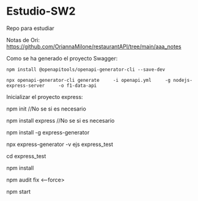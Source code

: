 # Estudio-SW2
Repo para estudiar

Notas de Ori: https://github.com/OriannaMilone/restaurantAPI/tree/main/aaa_notes


Como se ha generado el proyecto Swagger:

    npm install @openapitools/openapi-generator-cli --save-dev
    
    npx openapi-generator-cli generate     -i openapi.yml     -g nodejs-express-server     -o f1-data-api


Inicializar el proyecto express:

npm init //No se si es necesario

npm install express //No se si es necesario

npm install -g express-generator

npx express-generator -v ejs express_test

cd express_test

npm install

npm audit fix <--force>

npm start
